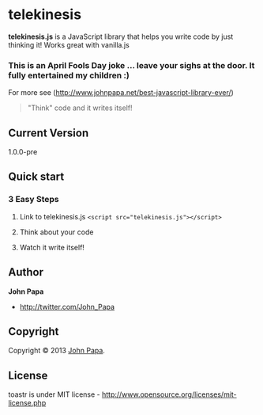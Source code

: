 # telekinesis
**telekinesis.js** is a JavaScript library that helps you write code by just thinking it! Works great with vanilla.js

### This is an April Fools Day joke ... leave your sighs at the door. It fully entertained my children :)


For more see (http://www.johnpapa.net/best-javascript-library-ever/)

> "Think" code and it writes itself!

## Current Version
1.0.0-pre

## Quick start

### 3 Easy Steps
1. Link to telekinesis.js `<script src="telekinesis.js"></script>`

2. Think about your code

3. Watch it write itself!

## Author
**John Papa**

+ http://twitter.com/John_Papa

## Copyright
Copyright © 2013 [John Papa](http://twitter.com/John_Papa).

## License 
toastr is under MIT license - http://www.opensource.org/licenses/mit-license.php

